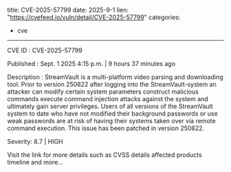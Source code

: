  
title: CVE-2025-57799
date: 2025-9-1
lien: "https://cvefeed.io/vuln/detail/CVE-2025-57799"
categories:
  - cve
---

CVE ID : CVE-2025-57799

Published :  Sept. 1
2025
4:15 p.m. | 9 hours
37 minutes ago

Description : StreamVault is a multi-platform video parsing and downloading tool. Prior to version 250822
after logging into the StreamVault-system
an attacker can modify certain system parameters
construct malicious commands
execute command injection attacks against the system
and ultimately gain server privileges. Users of all versions of the StreamVault system to date who have not modified their background passwords or use weak passwords are at risk of having their systems taken over via remote command execution. This issue has been patched in version 250822.

Severity: 8.7 | HIGH

Visit the link for more details
such as CVSS details
affected products
timeline
and more...
